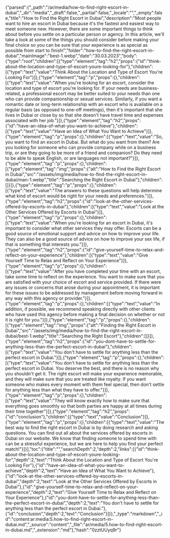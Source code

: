{"parsed":{"_path":"/ar/media/how-to-find-right-escort-in-dubai","_dir":"media","_draft":false,"_partial":false,"_locale":"","_empty":false,"title":"How to Find the Right Escort in Dubai","description":"Most people want to hire an escort in Dubai because it's the fastest and easiest way to meet someone new. However, there are some important things to think about before you settle on a particular person or agency. In this article, we'll take a look at some of the things you should consider before making your final choice so you can be sure that your experience is as special as possible from start to finish!","folder":"how-to-find-the-right-escort-in-dubai","mainImage":"best-1.webp","date":"30.03.2023","body":{"type":"root","children":[{"type":"element","tag":"h2","props":{"id":"think-about-the-location-and-type-of-escort-youre-looking-for"},"children":[{"type":"text","value":"Think About the Location and Type of Escort You're Looking For"}]},{"type":"element","tag":"p","props":{},"children":[{"type":"text","value":"When you're looking for an escort, consider the location and type of escort you're looking for. If your needs are business-related, a professional escort may be better suited to your needs than one who can provide companionship or sexual services. Similarly, if you want a romantic date or long-term relationship with an escort who is available on a regular basis (as opposed to one-off meetings), then it's important that she lives in Dubai or close by so that she doesn't have travel time and expenses associated with her job."}]},{"type":"element","tag":"h2","props":{"id":"have-an-idea-of-what-you-want-to-achieve"},"children":[{"type":"text","value":"Have an Idea of What You Want to Achieve"}]},{"type":"element","tag":"p","props":{},"children":[{"type":"text","value":"So, you want to find an escort in Dubai. But what do you want from them? Are you looking for someone who can provide company while on a business trip, or are they going to be more of a friend and companion? Do they need to be able to speak English, or are languages not important?"}]},{"type":"element","tag":"p","props":{},"children":[{"type":"element","tag":"img","props":{"alt":"How to Find the Right Escort in Dubai","src":"/assets/img/media/how-to-find-the-right-escort-in-dubai/man-1.webp","title":"Searching the Right Escort in Dubai"},"children":[]}]},{"type":"element","tag":"p","props":{},"children":[{"type":"text","value":"The answers to these questions will help determine what kind of escort would be right for your needs and preferences."}]},{"type":"element","tag":"h2","props":{"id":"look-at-the-other-services-offered-by-escorts-in-dubai"},"children":[{"type":"text","value":"Look at the Other Services Offered by Escorts in Dubai"}]},{"type":"element","tag":"p","props":{},"children":[{"type":"text","value":"When you're looking for an escort in Dubai, it's important to consider what other services they may offer. Escorts can be a good source of emotional support and advice on how to improve your life. They can also be a good source of advice on how to improve your sex life, if that is something that interests you."}]},{"type":"element","tag":"h2","props":{"id":"give-yourself-time-to-relax-and-reflect-on-your-experience"},"children":[{"type":"text","value":"Give Yourself Time to Relax and Reflect on Your Experience"}]},{"type":"element","tag":"p","props":{},"children":[{"type":"text","value":"After you have completed your time with an escort, take some time to reflect on the experience. You want to make sure that you are satisfied with your choice of escort and service provided. If there were any issues or concerns that arose during your appointment, it is important for these issues to be addressed by management before moving forward in any way with this agency or provider."}]},{"type":"element","tag":"p","props":{},"children":[{"type":"text","value":"In addition, if possible, we recommend speaking directly with other clients who have used this agency before making a final decision on whether or not it is right for you."}]},{"type":"element","tag":"p","props":{},"children":[{"type":"element","tag":"img","props":{"alt":"Finding the Right Escort in Dubai","src":"/assets/img/media/how-to-find-the-right-escort-in-dubai/best-1.webp","title":"Searching the Right Escort"},"children":[]}]},{"type":"element","tag":"h2","props":{"id":"you-dont-have-to-settle-for-anything-less-than-the-perfect-escort-in-dubai"},"children":[{"type":"text","value":"You don't have to settle for anything less than the perfect escort in Dubai."}]},{"type":"element","tag":"p","props":{},"children":[{"type":"text","value":"You don't have to settle for anything less than the perfect escort in Dubai. You deserve the best, and there is no reason why you shouldn't get it. The right escort will make your experience memorable, and they will make sure that you are treated like royalty. If you want someone who makes every moment with them feel special, then don't settle for anything less than what they have to offer."}]},{"type":"element","tag":"p","props":{},"children":[{"type":"text","value":"They will know exactly how to make sure that everything goes smoothly so that both parties are happy at all times during their time together"}]},{"type":"element","tag":"h2","props":{"id":"conclusion"},"children":[{"type":"text","value":"Conclusion"}]},{"type":"element","tag":"p","props":{},"children":[{"type":"text","value":"The best way to find the right escort in Dubai is by doing research and asking questions. You can find out all about the services offered by escorts in Dubai on our website. We know that finding someone to spend time with can be a stressful experience, but we are here to help you find your perfect match!"}]}],"toc":{"title":"","searchDepth":2,"depth":2,"links":[{"id":"think-about-the-location-and-type-of-escort-youre-looking-for","depth":2,"text":"Think About the Location and Type of Escort You're Looking For"},{"id":"have-an-idea-of-what-you-want-to-achieve","depth":2,"text":"Have an Idea of What You Want to Achieve"},{"id":"look-at-the-other-services-offered-by-escorts-in-dubai","depth":2,"text":"Look at the Other Services Offered by Escorts in Dubai"},{"id":"give-yourself-time-to-relax-and-reflect-on-your-experience","depth":2,"text":"Give Yourself Time to Relax and Reflect on Your Experience"},{"id":"you-dont-have-to-settle-for-anything-less-than-the-perfect-escort-in-dubai","depth":2,"text":"You don't have to settle for anything less than the perfect escort in Dubai."},{"id":"conclusion","depth":2,"text":"Conclusion"}]}},"_type":"markdown","_id":"content:ar:media:5.how-to-find-right-escort-in-dubai.md","_source":"content","_file":"ar/media/5.how-to-find-right-escort-in-dubai.md","_extension":"md"},"hash":"0zztUUyq9r"}